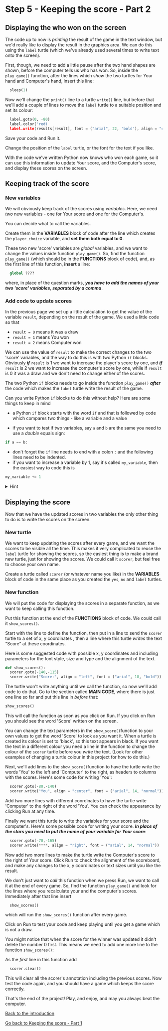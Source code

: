 # Step 5 - Keeping the score - Part 2

## Displaying the who won on the screen

The code up to now is *printing* the result of the game in the text window, but we'd really like to display the result in the graphics area. We can do this using the ```label``` turtle (which we've already used several times to write text onto the screen).

First, though, we need to add a little pause after the two hand shapes are shown, before the computer tells us who has won. So, inside the ```play_game()``` function, after the lines which *show* the two turtles for Your hand and Computer's hand, insert this line:

```python
  sleep(1)
```

Now we'll change the ```print()``` line to a turtle ```write()``` line, but before that we'll add a couple of lines to move the ```label``` turtle to a suitable position and set its colour:

```python
  label.goto(0, -80)
  label.color('red)
  label.write(results[result], font = ("arial", 22, 'bold'), align = "center")
```

Save your code and Run it.

Change the position of the ```label``` turtle, or the font for the text if you like.

With the code we've written Python now knows who won each game, so it can use this information to update Your score, and the Computer's score, and display these scores on the screen.

## Keeping track of the score

### New variables

We will obviously keep track of the scores using *variables*. Here, we need *two* new variables - one for Your score and one for the Computer's.

You can decide what to call the variables.

Create them in the **VARIABLES** block of code after the line which creates the ```player_choice``` variable, and **set them both equal to 0**.

These two new 'score' variables are *global* variables, and we want to change the values inside function ```play_game()```. So, find the function ```play_game()``` (which should be in the **FUNCTIONS** block of code), and, as the first line of this function, **insert** a line:

```python
  global ????
```

where, in place of the question marks, ***you have to add the names of your two 'score' variables, separated by a comma***.

### Add code to update scores

In the previous page we set up a little calculation to get the value of the variable ```result```, depending on the result of the game. We used a little code so that

- ```result = 0``` means it was a draw
- ```result = 1``` means You won
- ```result = 2``` means Computer won

We can use the value of ```result``` to make the correct changes to the two 'score' variables, and the way to do this is with two Python ```if``` blocks. Obviously ***if*** ```result``` is 1 we want to increase the player's score by one, and ***if*** ```result``` is 2 we want to increase the computer's score by one, while if ```result``` is 0 it was a draw and we don't need to change either of the scores.

The two Python ```if``` blocks needs to go inside the function ```play_game()``` ***after*** the code which makes the ```label``` turtle write the result of the game.

Can you write Python ```if``` blocks to do this without help? Here are some things to keep in mind

- a Python ```if``` block starts with the word ```if``` and that is followed by code which compares two things - like a variable and a value

- if you want to test if two variables, say ```a``` and ```b``` are the same you need to use a *double* equals sign:

```python
if a == b:
  ```

- don't forget the ```if``` line needs to end with a colon ```:``` and the following lines need to be indented.
- if you want to increase a variable by 1, say it's called ```my_variable```, then the easiest way to code this is

```python
my_variable += 1
```

<details><summary>Hint</summary>

Here is how you could code an ```if``` block to increase the player's score. In this example the variable for the player's score is called ```player_score```:

```python
  if result == 1:
    player_score += 1
```

Now try and write the ```if``` block to increase the computer's score if ```result``` is equal to 2

</details>

<p>

## Displaying the score

Now that we have the updated scores in two variables the only other thing to do is to write the scores on the screen.

### New turtle

We want to keep updating the scores after every game, and we want the scores to be visible all the time. This makes it very complicated to reuse the ```label``` turtle for showing the scores, so the easiest thing is to make a brand new turtle, just for showing the scores. We could call it ```scorer```, but feel free to choose your own name.

Create a turtle called ```scorer``` (or whatever name you like) in the **VARIABLES** block of code in the same place as you created the ```yes```, ```no``` and ```label``` turtles.

### New function

We will put the code for displaying the scores in a separate function, as we want to keep calling this function.

Put this function at the end of the **FUNCTIONS** block of code. We could call it ```show_scores()```.

Start with the line to define the function, then put in a line to send the ```scorer``` turtle to a set of x, y coordinates , then a line where this turtle *writes* the text "Score" at these coordinates.

Here is some suggested code with possible x, y coordinates and including parameters for the font style, size and type and the alignment of the text. 

```python
def show_scores():
  scorer.goto(-140,-115)
  scorer.write("Score:", align = "left", font = ("arial", 18, "bold"))
```

The turtle won't write anything until we call the function, so now we'll add code to do that. Go to the section called **MAIN CODE**, where there is just one line so far and put this line in *before* that:

```python
show_scores()
```

This will call the function as soon as you click on Run. If you click on Run you should see the word 'Score' written on the screen.

You can change the text parameters in the ```show_score()```function to your own values to get the word 'Score' to look as you want it. When a turtle is created its colour is set to 'black', so this text appears in black. If you want the text in a different colour you need a line in the function to change the  colour of the ```scorer``` turtle before you *write* the text. (Look for other examples of changing a turtle colour in this project for how to do this.)

Next, we'll add lines to the ```show_score()```function to have the turtle write the words 'You' to the left and 'Computer' to the right, as headers to columns with the scores. Here's some code for writing 'You':

```python
  scorer.goto(-80,-140)
  scorer.write("You", align = "center", font = ("arial", 14, "normal"))
```

Add two more lines with different coordinates to have the turtle write 'Computer' to the right of the word 'You'. You can check the appearance by clicking Run at any time.

Finally we want this turtle to write the variables for your score and the computer's. Here's some possible code for writing your score. ***In place of the stars you need to put the name of your variable for Your score***:

```python
  scorer.goto(-70,-165)
  scorer.write(****, align = "right", font = ("arial", 14, "normal"))
```

Now add two more lines to make the turtle write the Computer's score to the right of Your score. Click Run to check the alignment of the scoreboard, and make any changes to the x, y coordinates or text sizes until you like the result.

We don't just want to *call* this function when we press Run, we want to call it at the end of every game. So, find the function ```play_game()``` and look for the lines where you recalculate your and the computer's scores. Immediately after that line insert

```python
  show_scores()
```

which will run the ```show_scores()``` function after every game.

Click on Run to test your code and keep playing until you get a game which is not a draw.

You might notice that when the score for the winner was updated it didn't delete the number 0 first. This means we need to add one more line to the function ```show_scores()```:

As the *first* line in this function add

```python
  scorer.clear()
```

This will clear all the scorer's annotation including the previous scores. Now test the code again, and you should have a game which keeps the score correctly.

That's the end of the project! Play, and enjoy, and may you always beat the computer.

[Back to the introduction](../README.md)

[Go back to Keeping the score - Part 1](README.md)
